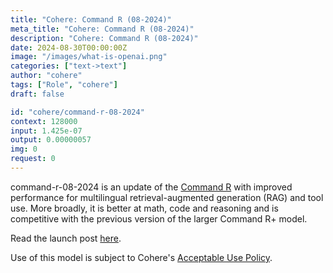 ```yaml
---
title: "Cohere: Command R (08-2024)"
meta_title: "Cohere: Command R (08-2024)"
description: "Cohere: Command R (08-2024)"
date: 2024-08-30T00:00:00Z
image: "/images/what-is-openai.png"
categories: ["text->text"]
author: "cohere"
tags: ["Role", "cohere"]
draft: false

id: "cohere/command-r-08-2024"
context: 128000
input: 1.425e-07
output: 0.00000057
img: 0
request: 0
---
```


command-r-08-2024 is an update of the [Command R](/models/cohere/command-r) with improved performance for multilingual retrieval-augmented generation (RAG) and tool use. More broadly, it is better at math, code and reasoning and is competitive with the previous version of the larger Command R+ model.

Read the launch post [here](https://docs.cohere.com/changelog/command-gets-refreshed).

Use of this model is subject to Cohere's [Acceptable Use Policy](https://docs.cohere.com/docs/c4ai-acceptable-use-policy).


